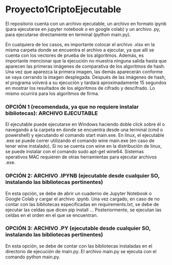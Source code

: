 # Proyecto1CriptoEjecutable

El repositorio cuenta con un archivo ejecutable, un archivo en formato ipynb (para ejecutarse en jupyter notebook o en google colab) y un archivo .py, para ejecutarse directamente en terminal (python main.py).

En cualquiera de los casos, es importante colocar el archivo .xlsx en la misma carpeta donde se encuentra el archivo a ejecutar, ya que allí se cuenta con los vectores de prueba de los algoritmos. Además, es importante
mencionar que la ejecución no muestra ninguna salida hasta que aparecen las primeras imágenes de comparativa de los algoritmos de hash. Una vez que aparezca la primera imagen, las demás aparecerán conforme se vaya cerrando la imagen desplegada.
Después de las imágenes de hash, el programa volverá a su ejecución y tardará aproximadamente 15 segundos en mostrar los resultados de los algoritmos de cifrado y descifrado. Lo mismo ocurrirá para los algoritmos de firma. 


### OPCIÓN 1 (recomendada, ya que no requiere instalar bibliotecas):  ARCHIVO EJECUTABLE
  El ejecutable puede ejecutarse en Windows haciendo doble click sobre él o navegando a la carpeta en donde se encuentra desde una terminal (cmd o powershell) y ejecutando el comando start main.exe.
  En linux, el ejecutable .exe se puede correr utilizando el comando wine main.exe (en caso de tener wine instalado). Si no se cuenta con wine en la distribución de linux, se puede instalar con el comando sudo apt-get wine64.
  Sistemas operativos MAC requieren de otras herramientas para ejecutar archivos .exe.
  
### OPCIÓN 2: ARCHIVO .IPYNB (ejecutable desde cualquier SO, instalando las bibliotecas pertinentes)
  En esta opción, se debe de abrir un cuaderno de Jupyter Notebook o Google Colab y cargar el archivo .ipynb. Una vez cargado, en caso de no contar con las bibliotecas especificadas en requirements.txt, se debe de 
  ejecutar las celdas que dicen pip install ... Posteriormente, se ejecutan las celdas en el orden en el que se encuentran.
  
### OPCIÓN 3: ARCHIVO .PY (ejecutable desde cualquier SO, instalando las bibliotecas pertinentes)
  En esta opción, se debe de contar con las bibliotecas instaladas en el directorio de ejecución de main.py. El archivo main.py se ejecuta con el comando python main.py. 
